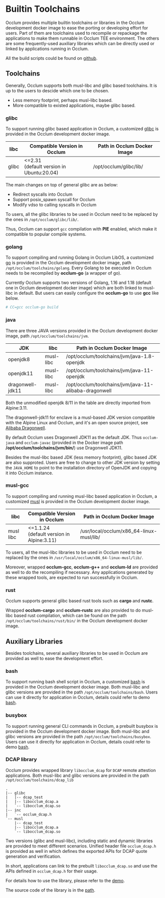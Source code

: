 # Builtin Toolchains

Occlum provides multiple builtin toolchains or libraries in the Occlum development docker image to ease the porting or developing effort for users. Part of them are toolchains used to recompile or repackage the applications to make them runnable in Occlum TEE environment. The others are some frequently-used auxiliary libraries which can be directly used or linked by applications running in Occlum.

All the build scripts could be found on [github](https://github.com/occlum/occlum/tree/master/tools/toolchains).

## Toolchains

Generally, Occlum supports both musl-libc and glibc based toolchains. It is up to the users to descide which one to be chosen.

* Less memory footprint, perhaps musl-libc based.
* More compatible to existed applications, maybe glibc based.

### glibc

To support running glibc based application in Occlum, a customized [glibc](https://github.com/occlum/glibc) is provided in the Occlum development docker image.

|    libc   |  Compatible Version in Occlum  | Path in Occlum Docker Image |
| --------- | ------------------------------ | --------------------------- |
|   glibc   | <=2.31<br>(default version in Ubuntu:20.04)  |  /opt/occlum/glibc/lib/ |

The main changes on top of general glibc are as below:

* Redirect syscalls into Occlum
* Support posix_spawn syscall for Occlum
* Modify vdso to calling syscalls in Occlum

To users, all the glibc libraries to be used in Occlum need to be replaced by the ones in ```/opt/occlum/glibc/lib/```.

Thus, Occlum can support `gcc` compilation with **PIE** enabled, which make it compatible to popular compile systems.

### golang
 
To support compiling and running Golang in Occlum LibOS, a customized [go](https://github.com/occlum/go) is provided in the Occlum development docker image, path `/opt/occlum/toolchains/golang`. Every Golang to be executed in Occlum needs to be recompiled by **occlum-go** (a wrapper of go).

Currently Occlum supports two versions of Golang, 1.16 and 1.18 (default one in Occlum development docker image) which are both linked to musl-libc in default. But users can easily configure the **occlum-go** to use **gcc** like below.
```bash
# CC=gcc occlum-go build
```

### java

There are three JAVA versions provided in the Occlum development docker image, path `/opt/occlum/toolchains/jvm`.

|    JDK   |  libc  | Path in Occlum Docker Image |
| --------- | ------ | --------------------------- |
| openjdk8 |  musl-libc |  /opt/occlum/toolchains/jvm/java-1.8-openjdk |
| openjdk11 |  musl-libc |  /opt/occlum/toolchains/jvm/java-11-openjdk |
| dragonwell-jdk11 |  musl-libc |  /opt/occlum/toolchains/jvm/java-11-alibaba-dragonwell |

Both the unmodified openjdk 8/11 in the table are directly imported from Alpine:3.11.

The dragonwell-jdk11 for enclave is a musl-based JDK version compatible with the Alpine Linux and Occlum, and it's an open source project, see [Alibaba Dragonwell](https://github.com/alibaba/dragonwell11/tree/dragonwell-for-enclave).

By default Occlum uses Dragonwell JDK11 as the default JDK. Thus `occlum-java` and `occlum-javac` (provided in the Docker image path **/opt/occlum/toolchains/jvm/bin/**) use Dragonwell JDK11. 

Besides the musl-libc based JDK (less memory footprint), glibc based JDK are also supproted. Users are free to change to other JDK version by setting the `JAVA_HOME` to point to the installation directory of OpenJDK and copying it into Occlum instance.

### musl-gcc

To support compiling and running musl-libc based application in Occlum, a customized [musl](https://github.com/occlum/musl) is provided in the Occlum development docker image.

|    libc   |  Compatible Version in Occlum  | Path in Occlum Docker Image |
| --------- | ------------------------------ | --------------------------- |
| musl libc | <=1.1.24<br>(default version in Alpine:3.11) | /usr/local/occlum/x86_64-linux-musl/lib/ |

To users, all the musl-libc libraries to be used in Occlum need to be replaced by the ones in ```/usr/local/occlum/x86_64-linux-musl/lib/```.

Moreover, wrapped **occlum-gcc**, **occlum-g++** and **occlum-ld** are provided as well to do the recompiling if necessary. Any applications generated by these wrapped tools, are expected to run successfully in Occlum.

### rust

Occlum supports general glibc based rust tools such as **cargo** and **rustc**.

Wrapped **occlum-cargo** and **occlum-rustc** are also provided to do musl-libc based rust compilation, which can be found on the path `/opt/occlum/toolchains/rust/bin/` in the Occlum development docker image.

## Auxiliary Libraries

Besides toolchains, several auxiliary libraries to be used in Occlum are provided as well to ease the development effort.

### bash

To support running bash shell script in Occlum, a customized [bash](https://github.com/occlum/bash) is provided in the Occlum development docker image. Both musl-libc and glibc versions are provided in the path `/opt/occlum/toolchains/bash`. Users can use it directly for application in Occlum, details could refer to demo [bash](https://github.com/occlum/occlum/tree/master/demos/bash).

### busybox

To support running general CLI commands in Occlum, a prebuilt busybox is provided in the Occlum development docker image. Both musl-libc and glibc versions are provided in the path `/opt/occlum/toolchains/busybox`. Users can use it directly for application in Occlum, details could refer to demo [bash](https://github.com/occlum/occlum/tree/master/demos/bash).

### DCAP library

Occlum provides wrapped library `libocclum_dcap` for `DCAP` remote attestion applications.
Both musl-libc and glibc versions are provided in the path `/opt/occlum/toolchains/dcap_lib`

```
.
|-- glibc
|   |-- dcap_test
|   |-- libocclum_dcap.a
|   `-- libocclum_dcap.so
|-- inc
|   `-- occlum_dcap.h
`-- musl
    |-- dcap_test
    |-- libocclum_dcap.a
    `-- libocclum_dcap.so
```

Two versions (glibc and musl-libc), including static and dynamic libraries are provided to meet different scenarios. Unified header file `occlum_dcap.h` is provided as well in which defines the exported APIs for DCAP quote generation and verification.

In short, applications can link to the prebuilt `libocclum_dcap.so` and use the APIs defined in `occlum_dcap.h` for their usage.

For details how to use the library, please refer to the [demo](https://github.com/occlum/occlum/tree/master/demos/remote_attestation/dcap).

The source code of the library is in the [path](https://github.com/occlum/occlum/tools/toolchains/dcap_lib/).
